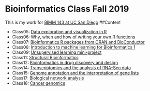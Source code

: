 # Bioinformatics Class Fall 2019
This is my work for [BIMM 143 at UC San Diego](https://bioboot.github.io/bimm143_F19/)
##Content 
- Class05: [Data exploration and visualization in R](https://github.com/srnath99/bimm143/blob/master/class5/class5.md)
- Class06: [Why, when and how of writing your own R functions](https://github.com/srnath99/bimm143/blob/master/class6/Class6.md) 
- Class07: [Bioinformatics R packages from CRAN and BioConductor](https://github.com/srnath99/bimm143/blob/master/class7/class7rfnxandprojects.md)
- Class08: [Introduction to machine learning for Bioinformatics 1](https://github.com/srnath99/bimm143/blob/master/Class%208%20Machine%20Learning%201.Rmd)
- Class09: [Unsupervised learning mini-project](https://github.com/srnath99/bimm143/blob/master/class09.Rmd)
- Class11: [Structural Bioinformatics](https://github.com/srnath99/bimm143/blob/master/class11.md)
- Class12: [Bioinformatics in drug discovery and design](https://github.com/srnath99/bimm143/blob/master/class12.Rmd)
- Class14: [Transcriptomics and the analysis of RNA-Seq data](https://github.com/srnath99/bimm143/blob/master/Lecture_14.Rmd)
- Class15: [Genome annotation and the interpretation of gene lists](https://github.com/srnath99/bimm143/blob/master/class15.Rmd)
- Class17: [Biological network analysis](https://github.com/srnath99/bimm143/blob/master/class%2017.Rmd)
- Class18: [Cancer genomics](https://github.com/srnath99/bimm143/blob/master/class18.Rmd)
